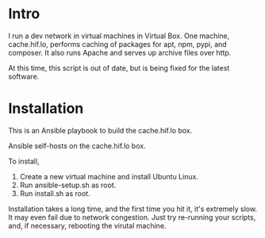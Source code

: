 # Intro

I run a dev network in virtual machines in Virtual Box.
One machine, cache.hif.lo, performs caching of packages
for apt, npm, pypi, and composer.  It also runs Apache and
serves up archive files over http.

At this time, this script is out of date, but is being
fixed for the latest software.

# Installation

This is an Ansible playbook to build the cache.hif.lo box.

Ansible self-hosts on the cache.hif.lo box.  

To install,

1. Create a new virtual machine and install Ubuntu Linux.
2. Run ansible-setup.sh as root.  
3. Run install.sh as root.

Installation takes a long time, and the first time you hit
it, it's extremely slow.  It may even fail due to network 
congestion.  Just try re-running your scripts, and, if necessary,
rebooting the virutal machine.
